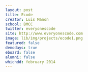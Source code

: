 ```yaml
---
layout: post
title: Ecode
creator: Luis Manon
school: BMCC
twitter: everyonescode
site: http://www.everyonescode.com
image: lib/img/projects/ecode1.png
featured: false
demodays: true
eboard: false
alumni: false
whichdd: february 2014
---
```

